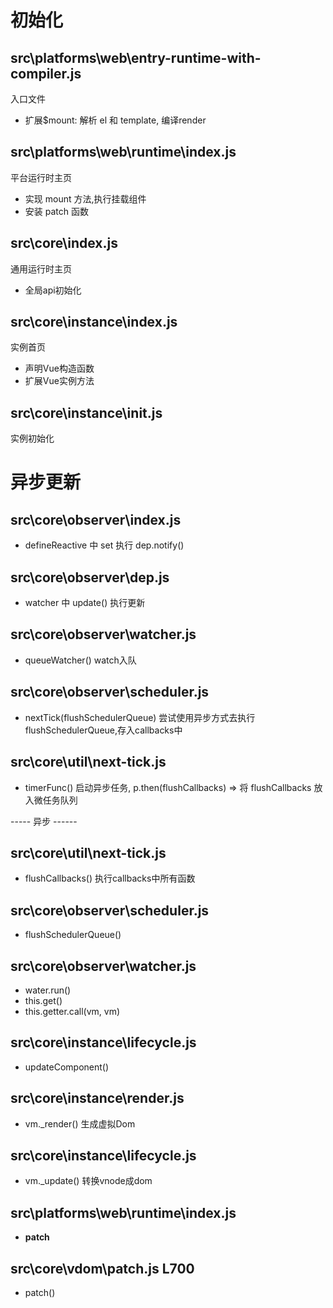 # 初始化
## src\platforms\web\entry-runtime-with-compiler.js
入口文件
- 扩展$mount: 解析 el 和 template, 编译render

## src\platforms\web\runtime\index.js
平台运行时主页
- 实现 mount 方法,执行挂载组件
- 安装 patch 函数

## src\core\index.js
通用运行时主页
- 全局api初始化

## src\core\instance\index.js
实例首页
- 声明Vue构造函数
- 扩展Vue实例方法

## src\core\instance\init.js
实例初始化

# 异步更新
## src\core\observer\index.js
- defineReactive 中 set 执行 dep.notify()

## src\core\observer\dep.js
- watcher 中 update() 执行更新

## src\core\observer\watcher.js
- queueWatcher() watch入队

## src\core\observer\scheduler.js
- nextTick(flushSchedulerQueue) 尝试使用异步方式去执行flushSchedulerQueue,存入callbacks中

## src\core\util\next-tick.js
- timerFunc() 启动异步任务, p.then(flushCallbacks) => 将 flushCallbacks 放入微任务队列

-----  异步 ------

## src\core\util\next-tick.js
- flushCallbacks() 执行callbacks中所有函数

## src\core\observer\scheduler.js
- flushSchedulerQueue()

## src\core\observer\watcher.js
- water.run()
- this.get()
- this.getter.call(vm, vm)

## src\core\instance\lifecycle.js
- updateComponent()

## src\core\instance\render.js
- vm._render() 生成虚拟Dom

## src\core\instance\lifecycle.js
- vm._update() 转换vnode成dom

## src\platforms\web\runtime\index.js
- __patch__

## src\core\vdom\patch.js  L700
- patch()
